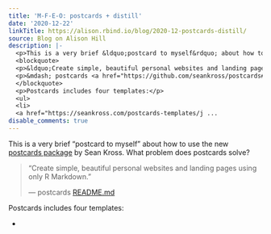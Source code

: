 ```yaml
---
title: 'M-F-E-O: postcards + distill'
date: '2020-12-22'
linkTitle: https://alison.rbind.io/blog/2020-12-postcards-distill/
source: Blog on Alison Hill
description: |-
  <p>This is a very brief &ldquo;postcard to myself&rdquo; about how to use the new <a href="https://github.com/seankross/postcards" target="_blank" rel="noopener">postcards package</a> by Sean Kross. What problem does postcards solve?</p>
  <blockquote>
  <p>&ldquo;Create simple, beautiful personal websites and landing pages using only R Markdown.&rdquo;</p>
  <p>&mdash; postcards <a href="https://github.com/seankross/postcards#postcards" target="_blank" rel="noopener">README.md</a></p>
  </blockquote>
  <p>Postcards includes four templates:</p>
  <ul>
  <li>
  <a href="https://seankross.com/postcards-templates/j ...
disable_comments: true
---
```

<p>This is a very brief &ldquo;postcard to myself&rdquo; about how to use the new <a href="https://github.com/seankross/postcards" target="_blank" rel="noopener">postcards package</a> by Sean Kross. What problem does postcards solve?</p>
<blockquote>
<p>&ldquo;Create simple, beautiful personal websites and landing pages using only R Markdown.&rdquo;</p>
<p>&mdash; postcards <a href="https://github.com/seankross/postcards#postcards" target="_blank" rel="noopener">README.md</a></p>
</blockquote>
<p>Postcards includes four templates:</p>
<ul>
<li>
<a href="https://seankross.com/postcards-templates/j ...